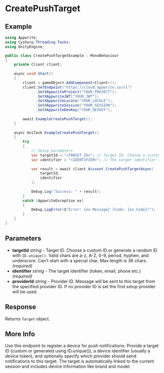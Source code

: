 # CreatePushTarget

## Example

```csharp
using Appwrite;
using Cysharp.Threading.Tasks;
using UnityEngine;

public class CreatePushTargetExample : MonoBehaviour
{
    private Client client;
    
    async void Start()
    {
        client = gameObject.AddComponent<Client>();
        client.SetEndpoint("https://cloud.appwrite.io/v1")
              .SetXAppwriteProject("YOUR_PROJECT");
              .SetXAppwriteJWT("YOUR_JWT");
              .SetXAppwriteLocale("YOUR_LOCALE");
              .SetXAppwriteSession("YOUR_SESSION");
              .SetXAppwriteDevKey("YOUR_DEVKEY");
        
        await ExampleCreatePushTarget();
    }
    
    async UniTask ExampleCreatePushTarget()
    {
        try
        {
            // Setup parameters
            var targetId = "<TARGET_ID>"; // Target ID. Choose a custom ID or generate a random ID with `ID.unique()`. Valid chars are a-z, A-Z, 0-9, period, hyphen, and underscore. Can&#039;t start with a special char. Max length is 36 chars.
            var identifier = "<IDENTIFIER>"; // The target identifier (token, email, phone etc.)
            
            var result = await client.Account.CreatePushTargetAsync(
                targetId,
                identifier
            );
            
            Debug.Log("Success: " + result);
        }
        catch (AppwriteException ex)
        {
            Debug.LogError($"Error: {ex.Message} (Code: {ex.Code})");
        }
    }
}
```

## Parameters

- **targetId** *string* - Target ID. Choose a custom ID or generate a random ID with `ID.unique()`. Valid chars are a-z, A-Z, 0-9, period, hyphen, and underscore. Can&#039;t start with a special char. Max length is 36 chars. *(required)*
- **identifier** *string* - The target identifier (token, email, phone etc.) *(required)*
- **providerId** *string* - Provider ID. Message will be sent to this target from the specified provider ID. If no provider ID is set the first setup provider will be used.

## Response

Returns `Target` object.
## More Info

Use this endpoint to register a device for push notifications. Provide a target ID (custom or generated using ID.unique()), a device identifier (usually a device token), and optionally specify which provider should send notifications to this target. The target is automatically linked to the current session and includes device information like brand and model.
